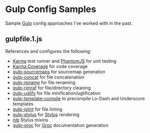 # Gulp Config Samples

Sample [Gulp](http://gulpjs.com) config approaches I've worked with in the past.

## gulpfile.1.js

References and configures the following:

- [Karma](http://karma-runner.github.io/0.12/index.html) test runner and [PhantomJS](http://phantomjs.org) for unit testing
- [Karma Coverage](https://github.com/karma-runner/karma-coverage) for code coverage
- [gulp-sourcemaps](https://www.npmjs.com/package/gulp-sourcemaps) for sourcemap generation
- [gulp-concat](https://www.npmjs.com/package/gulp-concat) for file concatenation
- [gulp-rename](https://www.npmjs.com/package/gulp-rename) for file renaming
- [gulp-rimraf](https://www.npmjs.com/package/gulp-rimraf) for file/directory cleaning
- [gulp-uglify](https://www.npmjs.com/package/gulp-uglify) for file minification/uglification
- [gulp-template-compile](https://www.npmjs.com/package/gulp-template-compile) to precompile Lo-Dash and Underscore templates
- [gulp-jslint](https://www.npmjs.com/package/gulp-jslint) for file linting
- [gulp-stylus](https://www.npmjs.com/package/gulp-stylus) for [Stylus](http://learnboost.github.io/stylus/) rendering
- [nib](http://nibstyl.us/docs/) Stylus mixins
- [gulp-groc](https://www.npmjs.com/package/gulp-groc) for [Groc](https://github.com/nevir/groc) documentation generation
